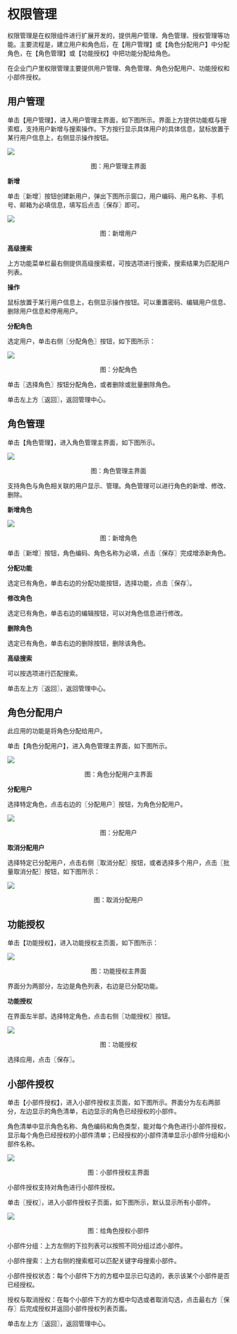 # 权限管理

权限管理是在权限组件进行扩展开发的，提供用户管理、角色管理、授权管理等功能。主要流程是，建立用户和角色后，在【用户管理】或【角色分配用户】中分配角色，在【角色管理】或【功能授权】中把功能分配给角色。

在企业门户里权限管理主要提供用户管理、角色管理、角色分配用户、功能授权和小部件授权。

## 用户管理

单击【用户管理】，进入用户管理主界面，如下图所示。界面上方提供功能框与搜索框，支持用户新增与搜索操作。下方按行显示具体用户的具体信息，鼠标放置于某行用户信息上，右侧显示操作按钮。

![](/articles/portal/5-/images/image23.png)



<p align="center">图：用户管理主界面</p>


 

**新增**

单击〖新增〗按钮创建新用户，弹出下图所示窗口，用户编码、用户名称、手机号、邮箱为必填信息，填写后点击〖保存〗即可。

![](/articles/portal/5-/images/image24.png)




<p align="center">图：新增用户</p>


**高级搜索**

上方功能菜单栏最右侧提供高级搜索框，可按选项进行搜索，搜索结果为匹配用户列表。

**操作**

鼠标放置于某行用户信息上，右侧显示操作按钮。可以重置密码、编辑用户信息、删除用户信息和停用用户。

**分配角色**

选定用户，单击右侧〖分配角色〗按钮，如下图所示：

![](/articles/portal/5-/images/image25.png)





<p align="center">图：分配角色</p>

 

单击〖选择角色〗按钮分配角色，或者删除或批量删除角色。

单击左上方〖返回〗，返回管理中心。

## 角色管理

单击【角色管理】，进入角色管理主界面，如下图所示。

![](/articles/portal/5-/images/image26.png)


<p align="center">图：角色管理主界面</p>

 
支持角色与角色相关联的用户显示、管理。角色管理可以进行角色的新增、修改、删除。

**新增角色**

![](/articles/portal/5-/images/image27.png)



<p align="center">图：新增角色</p>

 

单击〖新增〗按钮，角色编码、角色名称为必填，点击〖保存〗完成增添新角色。

**分配功能**

选定已有角色，单击右边的分配功能按钮，选择功能，点击〖保存〗。

**修改角色**

选定已有角色，单击右边的编辑按钮，可以对角色信息进行修改。

**删除角色**

选定已有角色，单击右边的删除按钮，删除该角色。

**高级搜索**

可以按选项进行匹配搜索。

单击左上方〖返回〗，返回管理中心。

## 角色分配用户

此应用的功能是将角色分配给用户。

单击【角色分配用户】，进入角色管理主界面，如下图所示。

![](/articles/portal/5-/images/image28.png)

<p align="center">图：角色分配用户主界面</p>

 

**分配用户**

选择特定角色，点击右边的〖分配用户〗按钮，为角色分配用户。

![](/articles/portal/5-/images/image29.png)


<p align="center">图：分配用户</p>

 

**取消分配用户**

选择特定已分配用户，点击右侧〖取消分配〗按钮，或者选择多个用户，点击〖批量取消分配〗按钮，如下图所示：

![](/articles/portal/5-/images/image30.png)

<p align="center">图：取消分配用户</p>


## 功能授权

单击【功能授权】，进入功能授权主页面，如下图所示：

![](/articles/portal/5-/images/image31.png)



<p align="center">图：功能授权主界面</p>



界面分为两部分，左边是角色列表，右边是已分配功能。

**功能授权**

在界面左半部，选择特定角色，点击右侧〖功能授权〗按钮。

![](/articles/portal/5-/images/image32.png)

<p align="center">图：功能授权</p>

 

选择应用，点击〖保存〗。

## 小部件授权

单击【小部件授权】，进入小部件授权主页面，如下图所示。界面分为左右两部分，左边显示的角色清单，右边显示的角色已经授权的小部件。

角色清单中显示角色名称、角色编码和角色类型，能对每个角色进行小部件授权，显示每个角色已经授权的小部件清单；已经授权的小部件清单显示小部件分组和小部件名称。

![](/articles/portal/5-/images/image33.png)


<p align="center">图：小部件授权主界面</p>


小部件授权支持对角色进行小部件授权。

单击〖授权〗，进入小部件授权子页面，如下图所示，默认显示所有小部件。

![](/articles/portal/5-/images/image34.png)



<p align="center">图：给角色授权小部件</p>


小部件分组：上方左侧的下拉列表可以按照不同分组过滤小部件。

小部件搜索：上方右侧的搜索框可以匹配关键字母搜索小部件。

小部件授权状态：每个小部件下方的方框中显示已勾选的，表示该某个小部件是否已经授权。

授权与取消授权：在每个小部件下方的方框中勾选或者取消勾选，点击最右方〖保存〗后完成授权并返回小部件授权列表页面。

单击左上方〖返回〗，返回管理中心。
